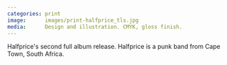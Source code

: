 ```yaml
---
categories: print
image:      images/print-halfprice_tls.jpg
media:      Design and illustration. CMYK, gloss finish.
---
```

Halfprice's second full album release. Halfprice is a punk band from Cape Town,
South Africa.
